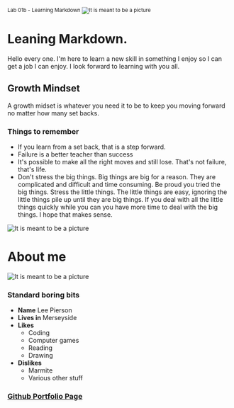 <sup>Lab 01b - Learning Markdown</sub>
![It is meant to be a picture](https://scontent-man2-1.xx.fbcdn.net/v/t1.6435-9/39075714_2212556528977183_2082924594414485504_n.jpg?_nc_cat=105&ccb=1-7&_nc_sid=09cbfe&_nc_ohc=Buhk6diI3igAX-F_eXd&_nc_ht=scontent-man2-1.xx&oh=00_AfAyQig2lnwC4sWlOo84j6k4ur8yelYPxCJ7l1LRhypZGg&oe=64A67421)

# Leaning Markdown.
Hello every one. I'm here to learn a new skill in something I enjoy so I can get a job I can enjoy. I look forward to learning with you all.

## Growth Mindset
A growth midset is whatever you need it to be to keep you moving forward no matter how many set backs.
### Things to remember
- If you learn from a set back, that is a step forward.
- Failure is a better teacher than success
- It's possible to make all the right moves and still lose. That's not failure, that's life.
- Don't stress the big things. Big things are big for a reason. They are complicated and difficult and time consuming. Be proud you tried the big things. Stress the little things. The little things are easy, ignoring the little things pile up until they are big things. If you deal with all the little things quickly while you can you have more time to deal with the big things. I hope that makes sense.

![It is meant to be a picture](https://scontent-man2-1.xx.fbcdn.net/v/t1.18169-9/1620613_1438333563066154_1248729913_n.jpg?_nc_cat=102&ccb=1-7&_nc_sid=19026a&_nc_ohc=YPWUgXEDoVoAX-s__Js&_nc_ht=scontent-man2-1.xx&oh=00_AfAINDWKmCi2A_Flss6jZbU0hOX0-Wpe3De-3KUiSZ58TQ&oe=64A6A593)

# About me
![It is meant to be a picture](https://scontent-man2-1.xx.fbcdn.net/v/t31.18172-8/14524506_1843005415932298_3401855838109624203_o.jpg?_nc_cat=110&ccb=1-7&_nc_sid=174925&_nc_ohc=KMB3kiRu3HkAX8JWGwj&_nc_oc=AQkCiz_zlO45HvUEyYk5Kelz9EnS1zGN10vVPk1OXwtyBu2Ab876sAQ5_n6Kyndfq0A&_nc_ht=scontent-man2-1.xx&oh=00_AfDrE7NMasYFpZ7Bf00VlD8NlF8l0KEckDl41GMjBJyuXA&oe=64A685CB)

### Standard boring bits
- **Name** Lee Pierson
- **Lives in** Merseyside
- **Likes**
  - Coding
  - Computer games
  - Reading
  - Drawing
- **Dislikes**
  - Marmite
  - Various other stuff

### [Github Portfolio Page](https://github.com/GreedECrow)
